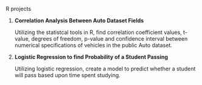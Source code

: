 R projects

1) **Correlation Analysis Between Auto Dataset Fields**

    Utilizing the statistcal tools in R, find correlation coefficient values, t-value, degrees of freedom, p-value 
    and confidence interval between numerical specifications of vehicles in the public Auto dataset.

2) **Logistic Regression to find Probability of a Student Passing**

      Utilizing logistic regression, create a model to predict whether a student will pass based upon time spent studying.


